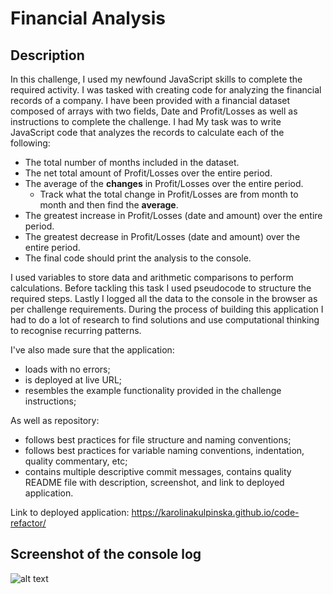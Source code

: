 # Financial Analysis

## Description

In this challenge, I used my newfound JavaScript skills to complete the required activity. I was tasked with creating code for analyzing the financial records of a company. I have been provided with a financial dataset composed of arrays with two fields, Date and Profit/Losses as well as instructions to complete the challenge. I had 
My task was to write JavaScript code that analyzes the records to calculate each of the following:

* The total number of months included in the dataset.
* The net total amount of Profit/Losses over the entire period.
* The average of the **changes** in Profit/Losses over the entire period.
  * Track what the total change in Profit/Losses are from month to month and then find the **average**.
* The greatest increase in Profit/Losses (date and amount) over the entire period.
* The greatest decrease in Profit/Losses (date and amount) over the entire period.
* The final code should print the analysis to the console.

I used variables to store data and arithmetic comparisons to perform calculations. Before tackling this task I used pseudocode to structure the required steps. Lastly I logged all the data to the console in the browser as per challenge requirements. 
During the process of building this application I had to do a lot of research to find solutions and use computational thinking to recognise recurring patterns.

I've also made sure that the application:
* loads with no errors;
* is deployed at live URL;
* resembles the example functionality provided in the challenge instructions;

As well as repository:
* follows best practices for file structure and naming conventions;
* follows best practices for variable naming conventions, indentation, quality commentary, etc;
* contains multiple descriptive commit messages, contains quality README file with description, screenshot, and link to deployed application.

Link to deployed application: https://karolinakulpinska.github.io/code-refactor/

## Screenshot of the console log 

![alt text](assets/images/screenshot.jpg)